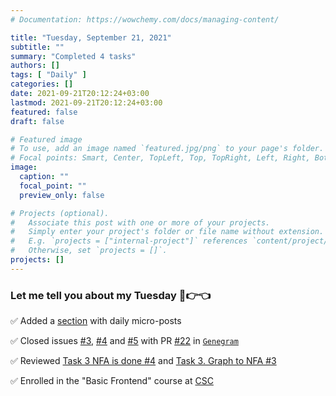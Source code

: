 ```yaml
---
# Documentation: https://wowchemy.com/docs/managing-content/

title: "Tuesday, September 21, 2021"
subtitle: ""
summary: "Completed 4 tasks"
authors: []
tags: [ "Daily" ]
categories: []
date: 2021-09-21T20:12:24+03:00
lastmod: 2021-09-21T20:12:24+03:00
featured: false
draft: false

# Featured image
# To use, add an image named `featured.jpg/png` to your page's folder.
# Focal points: Smart, Center, TopLeft, Top, TopRight, Left, Right, BottomLeft, Bottom, BottomRight.
image:
  caption: ""
  focal_point: ""
  preview_only: false

# Projects (optional).
#   Associate this post with one or more of your projects.
#   Simply enter your project's folder or file name without extension.
#   E.g. `projects = ["internal-project"]` references `content/project/deep-learning/index.md`.
#   Otherwise, set `projects = []`.
projects: []
---
```


### Let me tell you about my Tuesday 🥺👉👈

✅ Added a [section](https://vdshk.me/#daily) with daily micro-posts

✅ Closed issues [#3](https://github.com/JetBrains-Research/Genegram/issues/3), [#4](https://github.com/JetBrains-Research/Genegram/issues/4) and [#5](https://github.com/JetBrains-Research/Genegram/issues/5) with PR [#22](https://github.com/JetBrains-Research/Genegram/pull/22) in [`Genegram`](https://github.com/JetBrains-Research/Genegram)

✅ Reviewed [Task 3 NFA is done #4](https://github.com/kznts9v-1lya/formal-lang-course/pull/4) and [Task 3. Graph to NFA #3](https://github.com/achains/formal-lang-course/pull/3)

✅ Enrolled in the "Basic Frontend" course at [CSC](https://compscicenter.ru/)
